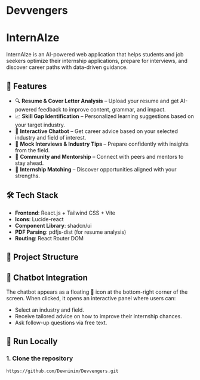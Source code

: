 # Devvengers

# InternAIze

InternAIze is an AI-powered web application that helps students and job seekers optimize their internship applications, prepare for interviews, and discover career paths with data-driven guidance.

## 🚀 Features

- 🔍 **Resume & Cover Letter Analysis** – Upload your resume and get AI-powered feedback to improve content, grammar, and impact.
- 📈 **Skill Gap Identification** – Personalized learning suggestions based on your target industry.
- 🤖 **Interactive Chatbot** – Get career advice based on your selected industry and field of interest.
- 🧠 **Mock Interviews & Industry Tips** – Prepare confidently with insights from the field.
- 👥 **Community and Mentorship** – Connect with peers and mentors to stay ahead.
- 💼 **Internship Matching** – Discover opportunities aligned with your strengths.

## 🛠️ Tech Stack

- **Frontend**: React.js + Tailwind CSS + Vite
- **Icons**: Lucide-react
- **Component Library**: shadcn/ui
- **PDF Parsing**: pdfjs-dist (for resume analysis)
- **Routing**: React Router DOM

## 📂 Project Structure


## 💬 Chatbot Integration

The chatbot appears as a floating 💬 icon at the bottom-right corner of the screen. When clicked, it opens an interactive panel where users can:

- Select an industry and field.
- Receive tailored advice on how to improve their internship chances.
- Ask follow-up questions via free text.

## 🧪 Run Locally

### 1. Clone the repository

```bash
https://github.com/Dewninim/Devvengers.git
